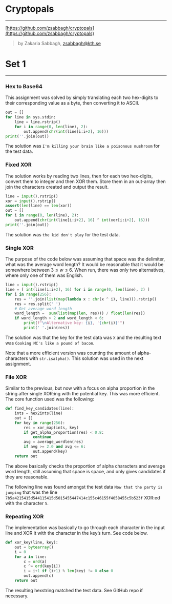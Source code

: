 # Cryptopals

---

[https://github.com/zsabbagh/cryptopals](https://github.com/zsabbagh/cryptopals)

> by Zakaria Sabbagh, zsabbagh@kth.se
> 

# Set 1

---

### Hex to Base64

This assignment was solved by simply translating each two hex-digits to their corresponding value as a byte, then converting it to ASCII.

```python
out = []
for line in sys.stdin:
    line = line.rstrip()
    for i in range(0, len(line), 2):
        out.append(chr(int(line[i:i+2], 16)))
print(''.join(out))
```

The solution was `I'm killing your brain like a poisonous mushroom` for the test data.

### Fixed XOR

The solution works by reading two lines, then for each two hex-digits, convert them to integer and then XOR them. Store them in an out-array then join the characters created and output the result.

```python
line = input().rstrip()
xor = input().rstrip()
assert(len(line) == len(xor))
out = []
for i in range(0, len(line), 2):
    out.append(chr(int(line[i:i+2], 16) ^ int(xor[i:i+2], 16)))
print(''.join(out))
```

The solution was `the kid don't play` for the test data.

### Single XOR

The purpose of the code below was assuming that space was the delimiter, what was the average word length? It would be reasonable that it would be somewhere between $3 \le w \le 6$. When run, there was only two alternatives, where only one of them was English.

```python
line = input().rstrip()
line = [ int(line[i:i+2], 16) for i in range(0, len(line), 2) ]
for i in range(256):
    res = ''.join(list(map(lambda x : chr(x ^ i), line))).rstrip()
    res = res.split(' ')
    # Get average word length
    word_length =  sum(list(map(len, res))) / float(len(res))
    if word_length > 2 and word_length < 6:
        print(f"\nAlternative key: {i}, '{chr(i)}'")
        print(' '.join(res))
```

The solution was that the key for the test data was `X` and the resulting text was `Cooking MC's like a pound of bacon`.

Note that a more efficient version was counting the amount of alpha-characters with `str.isalpha()`. This solution was used in the next assignment.

### File XOR

Similar to the previous, but now with a focus on alpha proportion in the string after single XOR:ing with the potential key. This was more efficient. The core function used was the following:

```python
def find_key_candidates(line):
    ints = hex2ints(line)
    out = []
    for key in range(256):
        res = xor_map(ints, key)
        if get_alpha_proportion(res) < 0.8:
            continue
        avg = average_wordlen(res)
        if avg >= 2.0 and avg <= 6:
            out.append(key)
    return out
```

The above basically checks the proportion of alpha characters and average word length, still assuming that space is space, and only gives candidates if they are reasonable.

The following line was found amongst the test data `Now that the party is jumping` that was the line `7b5a4215415d544115415d5015455447414c155c46155f4058455c5b523f` XOR:ed with the character `5`.

### Repeating XOR

The implementation was basically to go through each character in the input line and XOR it with the character in the key’s turn. See code below.

```python
def xor_key(line, key):
    out = bytearray()
    i = 0
    for a in line:
        c = ord(a)
        c ^= ord(key[i])
        i = i+1 if (i+1) % len(key) != 0 else 0
        out.append(c)
    return out
```

The resulting hexstring matched the test data. See GitHub repo if necessary.
